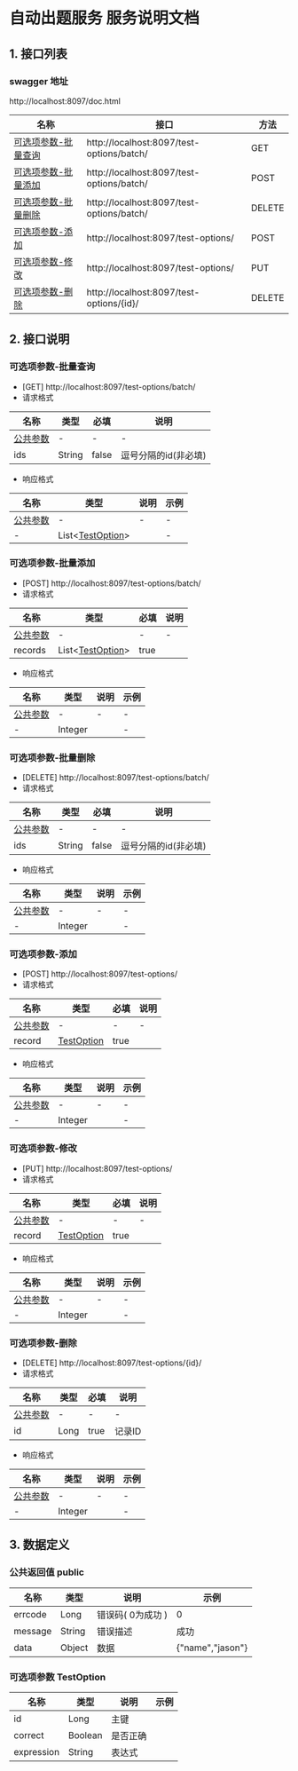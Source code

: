                  
# 自动出题服务 服务说明文档

## 1. 接口列表

### swagger 地址
http://localhost:8097/doc.html

名称|接口|方法
---|---|---
<a href="#batchSelect">可选项参数-批量查询</a>|http://localhost:8097/test-options/batch/|GET
<a href="#batchInsert">可选项参数-批量添加</a>|http://localhost:8097/test-options/batch/|POST
<a href="#batchDelete">可选项参数-批量删除</a>|http://localhost:8097/test-options/batch/|DELETE
<a href="#singleInsert">可选项参数-添加</a>|http://localhost:8097/test-options/|POST
<a href="#singleUpdate">可选项参数-修改</a>|http://localhost:8097/test-options/|PUT
<a href="#singleDelete">可选项参数-删除</a>|http://localhost:8097/test-options/{id}/|DELETE

## 2. 接口说明

### <A NAME="batchSelect">可选项参数-批量查询</A>

- [GET] http://localhost:8097/test-options/batch/
- 请求格式

名称|类型|必填|说明
---|---|---|---
<a href="#public">公共参数</a>|-|-|-
ids|String|false|逗号分隔的id(非必填)

- 响应格式

名称|类型|说明|示例
---|---|---|---
<a href="#public">公共参数</a>|-|-|-|-
-|List&lt;<a href="#TestOption">TestOption</a>&gt;||-

### <A NAME="batchInsert">可选项参数-批量添加</A>

- [POST] http://localhost:8097/test-options/batch/
- 请求格式

名称|类型|必填|说明
---|---|---|---
<a href="#public">公共参数</a>|-|-|-
records|List&lt;<a href="#TestOption">TestOption</a>&gt;|true|

- 响应格式

名称|类型|说明|示例
---|---|---|---
<a href="#public">公共参数</a>|-|-|-|-
-|Integer||-

### <A NAME="batchDelete">可选项参数-批量删除</A>

- [DELETE] http://localhost:8097/test-options/batch/
- 请求格式

名称|类型|必填|说明
---|---|---|---
<a href="#public">公共参数</a>|-|-|-
ids|String|false|逗号分隔的id(非必填)

- 响应格式

名称|类型|说明|示例
---|---|---|---
<a href="#public">公共参数</a>|-|-|-|-
-|Integer||-

### <A NAME="singleInsert">可选项参数-添加</A>

- [POST] http://localhost:8097/test-options/
- 请求格式

名称|类型|必填|说明
---|---|---|---
<a href="#public">公共参数</a>|-|-|-
record|<a href="#TestOption">TestOption</a>|true|

- 响应格式

名称|类型|说明|示例
---|---|---|---
<a href="#public">公共参数</a>|-|-|-|-
-|Integer||-

### <A NAME="singleUpdate">可选项参数-修改</A>

- [PUT] http://localhost:8097/test-options/
- 请求格式

名称|类型|必填|说明
---|---|---|---
<a href="#public">公共参数</a>|-|-|-
record|<a href="#TestOption">TestOption</a>|true|

- 响应格式

名称|类型|说明|示例
---|---|---|---
<a href="#public">公共参数</a>|-|-|-|-
-|Integer||-

### <A NAME="singleDelete">可选项参数-删除</A>

- [DELETE] http://localhost:8097/test-options/{id}/
- 请求格式

名称|类型|必填|说明
---|---|---|---
<a href="#public">公共参数</a>|-|-|-
id|Long|true|记录ID

- 响应格式

名称|类型|说明|示例
---|---|---|---
<a href="#public">公共参数</a>|-|-|-|-
-|Integer||-


## 3. 数据定义

### 公共返回值 <A NAME="public">public</A>

名称|类型|说明|示例
---|---|---|---
errcode|Long|错误码( 0为成功 )| 0
message|String|错误描述|成功
data|Object|数据|{"name","jason"}

### 可选项参数 <A NAME="TestOption">TestOption</A>

名称|类型|说明|示例
---|---|---|---
id|Long|主键|
correct|Boolean|是否正确|
expression|String|表达式|
